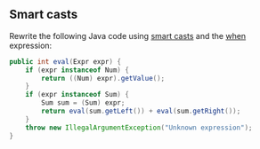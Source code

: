 ## Smart casts

Rewrite the following Java code using [smart casts](https://kotlinlang.org/docs/reference/typecasts.html#smart-casts)
and the [when](https://kotlinlang.org/docs/reference/control-flow.html#when-expression) expression:

```java
public int eval(Expr expr) {
    if (expr instanceof Num) {
        return ((Num) expr).getValue();
    }
    if (expr instanceof Sum) {
        Sum sum = (Sum) expr;
        return eval(sum.getLeft()) + eval(sum.getRight());
    }
    throw new IllegalArgumentException("Unknown expression");
}
```
